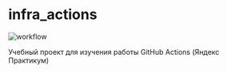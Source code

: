 # infra_actions

![workflow](https://github.com/lefaur/infra_actions/actions/workflows/main.yml/badge.svg)

Учебный проект для изучения работы GitHub Actions (Яндекс Практикум)
